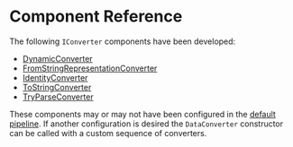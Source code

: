 # Component Reference

The following `IConverter` components have been developed:

* [DynamicConverter](dynamic.md)
* [FromStringRepresentationConverter](fromStringRep.md)
* [IdentityConverter](identity.md)
* [ToStringConverter](toString.md)
* [TryParseConverter](tryParse.md)


These components may or may not have been configured in the [default pipeline](pipeline.md). If another configuration is desired the `DataConverter` constructor can be called with a custom sequence of converters.

